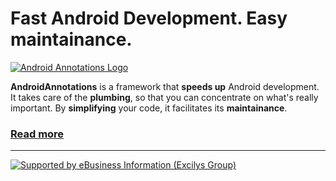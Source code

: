 # Fast Android Development. Easy maintainance.

[![Android Annotations Logo](https://github.com/excilys/androidannotations/wiki/img/aa-logo.png)](https://github.com/excilys/androidannotations/wiki/Home) 

**AndroidAnnotations** is a framework that **speeds up** Android development.
It takes care of the **plumbing**, so that you can concentrate on what's really important. By **simplifying** your code, it facilitates its **maintainance**.

### [**Read more**](https://github.com/excilys/androidannotations/wiki/Home)

***

[![Supported by eBusiness Information (Excilys Group)](https://github.com/excilys/androidannotations/wiki/img/supportedbylogo.png)](http://www.ebusinessinformation.fr)